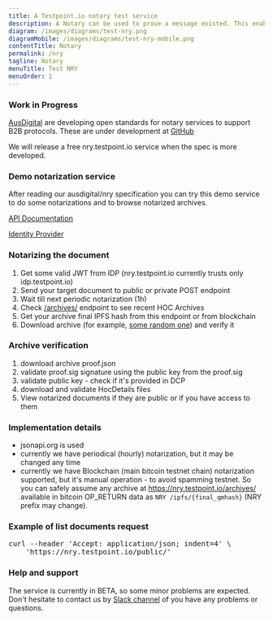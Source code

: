 ```yaml
---
title: A Testpoint.io notary test service
description: A Notary can be used to prove a message existed. This enables secure-by-design B2B protocols that require less trust to function. This increases efficiency where it reduces the need for expensive and unreliable perimeter security.
diagram: /images/diagrams/test-nry.png
diagramMobile: /images/diagrams/test-nry-mobile.png
contentTitle: Notary
permalink: /nry
tagline: Notary
menuTitle: Test NRY
menuOrder: 1
---
```

### Work in Progress

[AusDigital](http://ausdigital.org/) are developing open standards for notary services to support B2B protocols. These are under development at [GitHub](https://github.com/ausdigital/ausdigital-nry)

We will release a free nry.testpoint.io service when the spec is more developed.

### Demo notarization service

After reading our ausdigital/nry specification you can try this demo service to do some notarizations and to browse notarized archives.

[API Documentation](https://app.swaggerhub.com/api/ausdigital/ausdigital-nry/1.0)

[Identity Provider](https://idp.testpoint.io/)

### Notarizing the document

1. Get some valid JWT from IDP (nry.testpoint.io currently trusts only idp.testpoint.io)
2. Send your target document to public or private POST endpoint
3. Wait till next periodic notarization (1h)
4. Check [/archives/](https://nry.testpoint.io/archives/) endpoint to see recent HOC Archives
5. Get your archive final IPFS hash from this endpoint or from blockchain
6. Download archive (for example, [some random one](http://ipfs.io/ipfs/QmbairJbKaVX5rqTHjY5WfSABQkzzYgPTc3iQxhNtqhK6Q)) and verify it

### Archive verification

1. download archive proof.json
2. validate proof.sig signature using the public key from the proof.sig
3. validate public key - check if it's provided in DCP
4. download and validate HocDetails files
5. View notarized documents if they are public or if you have access to them


### Implementation details

* jsonapi.org is used
* currently we have periodical (hourly) notarization, but it may be changed any time
* currently we have Blockchain (main bitcoin testnet chain) notarization supported, but it's manual operation - to avoid spamming testnet. So you can safely assume any archive at https://nry.testpoint.io/archives/ available in bitcoin OP_RETURN data as `NRY /ipfs/{final_qmhash}` (NRY prefix may change).

### Example of list documents request

<pre>curl --header 'Accept: application/json; indent=4' \
    'https://nry.testpoint.io/public/'
</pre>

### Help and support

The service is currently in BETA, so some minor problems are expected. Don't hesitate to contact us by [Slack channel](https://ausdigital.slack.com/messages/spec-nry/) of you have any problems or questions.

